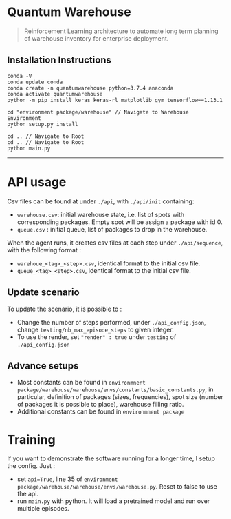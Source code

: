 # Quantum Warehouse
> Reinforcement Learning architecture to automate long term planning of warehouse inventory for enterprise deployment.

## Installation Instructions

```
conda -V  
conda update conda
conda create -n quantumwarehouse python=3.7.4 anaconda
conda activate quantumwarehouse
python -m pip install keras keras-rl matplotlib gym tensorflow==1.13.1
```

```
cd "environment package/warehouse" // Navigate to Warehouse Environment
python setup.py install
```

```
cd .. // Navigate to Root 
cd .. // Navigate to Root
python main.py
```


***

# API usage

Csv files can be found at under `./api`, with `./api/init` containing:
- `warehouse.csv`: initial warehouse state, i.e. list of spots with corresponding packages. Empty spot will be assign a package with id 0.
- `queue.csv` : initial queue, list of packages to drop in the warehouse. 

When the agent runs, it creates csv files at each step under `./api/sequence`, with the following format :
- `warehoue_<tag>_<step>.csv`, identical format to the initial csv file.
- `queue_<tag>_<step>.csv`, identical format to the initial csv file.

## Update scenario

To update the scenario, it is possible to :
- Change the number of steps performed, under `./api_config.json`, change `testing/nb_max_episode_steps` to given integer.
- To use the render, set `"render" : true` under `testing` of `./api_config.json`

## Advance setups

- Most constants can be found in `environmnent package/warehouse/warehouse/envs/constants/basic_constants.py`, in particular, definition of packages (sizes, frequencies), spot size (number of packages it is possible to place), warehouse filling ratio. 
- Additional constants can be found in `environmnent package`


# Training

If you want to demonstrate the software running for a longer time, I setup the config. Just :
- set `api=True`, line 35 of `environment package/warehouse/warehouse/envs/warehouse.py`. Reset to false to use the api.
- run `main.py` with python. It will load a pretrained model and run over multiple episodes.